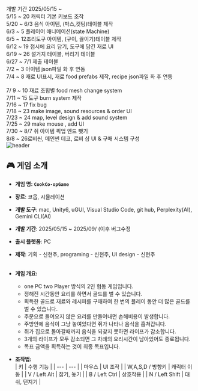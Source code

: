 개발 기간 2025/05/15 ~
<br>
5/15 ~ 20 캐릭터 기본 키보드 조작 <br>
5/20 ~ 6/3 음식 아이템, (박스,컷팅)테이블 제작 <br>
6/3 ~ 5 플레이어 애니메이션(state Machine) <br>
6/5 ~ 12조리도구 아이템, (구이, 끓이기)테이블 제작 <br>
6/12 ~ 19 접시에 요리 담기, 도구에 담긴 재료 UI <br>
6/19 ~ 26 설거지 테이블, 버리기 테이블<br>
6/27 ~ 7/1 제출 테이블<br>
7/2 ~ 3 아이템 json파일 화 후 연동 <br>
7/4  ~ 8 재료 UI표시, 재료 food prefabs 제작, recipe json파일 화 후 연동 <br>  
7/ 9 ~ 10 재료 조힙별 food mesh change system <br>
7/11 ~ 15 도구 burn system 제작<br>
7/16 ~ 17 fix bug <br>
7/18 ~ 23 make image, sound resources  & order UI <br>
7/23 ~ 24 map, level design & add sound system <br> 
7/25 ~  29 make mouse , add UI <br>
7/30 ~ 8/7 쥐 아이템 픽업 엔드 뺏기 <br>
8/8 ~ 26로비씬, 메인씬 데코, 로비 샵 UI & 구매 시스템 구성 <br>
![header](https://capsule-render.vercel.app/api?type=waving&color=gradient&customColorList=19&height=300&section=header&text=CookCo-opGame&fontSize=90&fontColor=fff76b)
## 🎮 게임 소개


- **게임 명: `CookCo-opGame`**
- **장르**: 코옵, 시뮬레이션
- **개발 도구**: mac, Unity6, uGUI, Visual Studio Code, git hub, Perplexity(AI), Gemini CLI(AI)
- **개발 기간**: 2025/05/15 ~ 2025/09/ (이후 버그수정
- **출시 플렛폼**: PC
- **제작**: 기획 - 신현주, programing - 신현주, UI design - 신현주
<br><br>
- **게임 개요:**
    - one PC two Player 방식의 2인 협동 게임입니다.
    - 정해진 시간동안 요리를 하면서 골드를 벌 수 있습니다.
    - 획득한 골드로 재료와 레시피를 구매하여 한 번의 플레이 동안 더 많은 골드를 벌 수 있습니다.
    - 주문으로 들어오지 않은 요리를 만들어내면 손해비용이 발생합니다.
    - 주방안에 음식이 그냥 놓여있다면 쥐가 나타나 음식을 훔쳐갑니다.
    - 쥐가 집으로 돌아갈때까지 음식을 되찾지 못하면 라이프가 감소합니다.
    - 3개의 라이프가 모두 감소되면 그 차례의 요리시간이 남아있어도 종료됩니다.
    - 목표 금액을 획득하는 것이 최종 목표입니다.

 - **조작법:**    
    | 키 | 수행 기능 |
    | --- | --- |
    | 마우스 | UI 조작 |
    | W,A,S,D / 방향키 | 캐릭터 이동 |
    | V / Left Alt | 잡기, 놓기 |
    | B / Left Ctrl | 상호작용 |
    | N / Left Shift | 대쉬, 던지기 |
